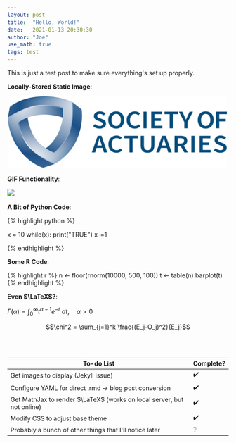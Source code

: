 ```yaml
---
layout: post
title:  "Hello, World!"
date:   2021-01-13 20:30:30
author: "Joe"
use_math: true
tags: test
---
```


This is just a test post to make sure everything's set up properly.

**Locally-Stored Static Image**:

<img src = "/images/soa.jpg" width = "500">

**GIF Functionality**:

![](https://media.giphy.com/media/bAplZhiLAsNnG/source.gif)

**A Bit of Python Code**:

{% highlight python %}

x = 10
while(x):
    print("TRUE")
    x-=1

{% endhighlight %}

**Some R Code**:

{% highlight r %}
n <- floor(rnorm(10000, 500, 100))
t <- table(n)
barplot(t)
{% endhighlight %}

**Even $\LaTeX$?**:

$\Gamma(\alpha) = \int_0^\infty t^{\alpha-1}e^{-t} \ dt, \quad \alpha > 0$

$$\chi^2 = \sum_{j=1}^k \frac{(E_j-O_j)^2}{E_j}$$

<br><br>

| To-do List                                                             | Complete? |
| ---------------------------------------------------------------------- | --------- |
| Get images to display (Jekyll issue)                                   | ✔️        |
| Configure YAML for direct .rmd -> blog post conversion                 | ✔️        |
| Get MathJax to render $\LaTeX$ (works on local server, but not online) | ✔️        |
| Modify CSS to adjust base theme                                        | ✔️        |
| Probably a bunch of other things that I'll notice later                | ❔        |
